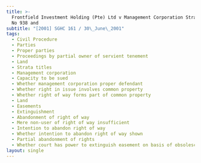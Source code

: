 ```yaml
---
title: >-
  Frontfield Investment Holding (Pte) Ltd v Management Corporation Strata Title
  No 938 and
subtitle: "[2001] SGHC 161 / 30\_June\_2001"
tags:
  - Civil Procedure
  - Parties
  - Proper parties
  - Proceedings by partial owner of servient tenement
  - Land
  - Strata titles
  - Management corporation
  - Capacity to be sued
  - Whether management corporation proper defendant
  - Whether right in issue involves common property
  - Whether right of way forms part of common property
  - Land
  - Easements
  - Extinguishment
  - Abandonment of right of way
  - Mere non-user of right of way insufficient
  - Intention to abandon right of way
  - Whether intention to abandon right of way shown
  - Partial abandonment of rights
  - Whether court has power to extinguish easement on basis of obsolescence
layout: single
---
```


